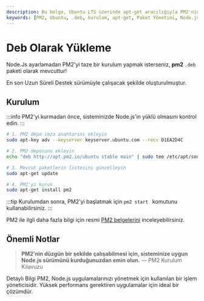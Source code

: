```yaml
---
description: Bu belge, Ubuntu LTS üzerinde apt-get aracılığıyla PM2'nin .deb paketi olarak nasıl kurulduğunu ayrıntılı olarak açıklar. Adım adım yönergelerle, PM2'nin kurulum sürecini kolayca takip edebilirsiniz.
keywords: [PM2, Ubuntu, .deb, kurulum, apt-get, Paket Yönetimi, Node.js]
---
```


# Deb Olarak Yükleme

Node.Js ayarlamadan PM2'yi taze bir kurulum yapmak isterseniz, **pm2** `.deb` paketi olarak mevcuttur!

En son Uzun Süreli Destek sürümüyle çalışacak şekilde oluşturulmuştur.

## Kurulum

:::info
PM2'yi kurmadan önce, sisteminizde Node.js'in yüklü olmasını kontrol edin.
:::

```bash
# 1. PM2 depo imza anahtarını ekleyin
sudo apt-key adv --keyserver keyserver.ubuntu.com --recv D1EA2D4C

# 2. PM2 deposunu ekleyin
echo "deb http://apt.pm2.io/ubuntu stable main" | sudo tee /etc/apt/sources.list.d/pm2.list

# 3. Mevcut paketlerin listesini güncelleyin
sudo apt-get update

# 4. PM2'yi kurun
sudo apt-get install pm2
```

:::tip
Kurulumdan sonra, PM2'yi başlatmak için `pm2 start ` komutunu kullanabilirsiniz. 
:::

PM2 ile ilgli daha fazla bilgi için resmi [PM2 belgelerini](https://pm2.keymetrics.io/docs/usage/process-management/) inceleyebilirsiniz.

## Önemli Notlar

> **PM2'nin düzgün bir şekilde çalışabilmesi için, sisteminize uygun Node.js sürümünü kurduğunuzdan emin olun.** 
> — PM2 Kurulum Kılavuzu


Detaylı Bilgi
PM2, Node.js uygulamalarınızı yönetmek için kullanılan bir işlem yöneticisidir. Yüksek performans gerektiren uygulamalar için ideal bir çözümdür.
